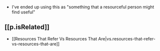 
- I've ended up using this as "something that a resourceful person might find useful"

## [[p.isRelated]]

- [[Resources That Refer Vs Resources That Are|vs.resources-that-refer-vs-resources-that-are]]
